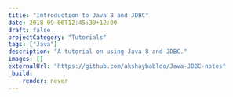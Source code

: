 ```yaml
---
title: "Introduction to Java 8 and JDBC"
date: 2018-09-06T12:45:39+12:00
draft: false
projectCategory: "Tutorials"
tags: ["Java"]
description: "A tutorial on using Java 8 and JDBC."
images: []
externalUrl: "https://github.com/akshaybabloo/Java-JDBC-notes"
_build:
    render: never
---
```

